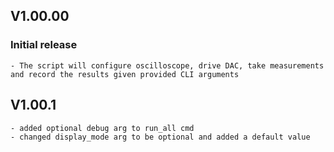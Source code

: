 ## V1.00.00
### Initial release
    - The script will configure oscilloscope, drive DAC, take measurements and record the results given provided CLI arguments

## V1.00.1
    - added optional debug arg to run_all cmd
    - changed display_mode arg to be optional and added a default value